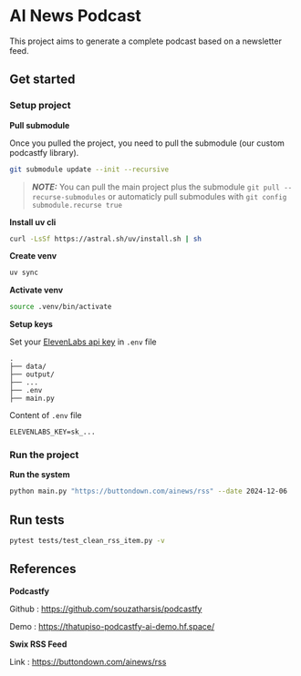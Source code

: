# AI News Podcast

This project aims to generate a complete podcast based on a newsletter feed.

## Get started 

### Setup project

**Pull submodule**

Once you pulled the project, you need to pull the submodule (our custom podcastfy library).

```bash
git submodule update --init --recursive
```

> **_NOTE:_**  You can pull the main project plus the submodule ```git pull --recurse-submodules``` or automaticly pull submodules with ```git config submodule.recurse true``` 

**Install uv cli** 
```bash
curl -LsSf https://astral.sh/uv/install.sh | sh
```

**Create venv**
```bash
uv sync
```

**Activate venv**
```bash
source .venv/bin/activate
```

**Setup keys**

Set your [ElevenLabs api key](https://elevenlabs.io/app/settings/api-keys) in ```.env``` file   

```
.
├── data/
├── output/
├── ...
├── .env
├── main.py
```

Content of ```.env``` file   

```
ELEVENLABS_KEY=sk_...
```

### Run the project 

**Run the system**

```bash
python main.py "https://buttondown.com/ainews/rss" --date 2024-12-06
```



## Run tests

```bash
pytest tests/test_clean_rss_item.py -v
```



## References

**Podcastfy**

Github : https://github.com/souzatharsis/podcastfy

Demo : https://thatupiso-podcastfy-ai-demo.hf.space/

**Swix RSS Feed** 

Link : https://buttondown.com/ainews/rss
